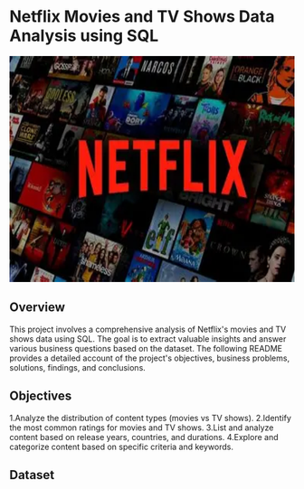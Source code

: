 # Netflix Movies and TV Shows Data Analysis using SQL

<img src="https://github.com/TANISHACHAUHAN18173/NETFLIX_SQL_PROJECT/blob/main/NETFLIX_LOGO.webp" alt="Netflix Dashboard" width="800" height="400">

 ## Overview
 This project involves a comprehensive analysis of Netflix's movies and TV shows data using SQL. The goal is to extract valuable insights and answer various business questions based on the dataset. The following README provides a detailed account of the project's objectives, business problems, solutions, findings, and conclusions.


 ## Objectives
1.Analyze the distribution of content types (movies vs TV shows).
2.Identify the most common ratings for movies and TV shows.
3.List and analyze content based on release years, countries, and durations.
4.Explore and categorize content based on specific criteria and keywords.

## Dataset
 


